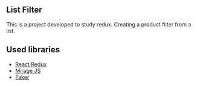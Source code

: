 ## List Filter

This is a project developed to study redux. Creating a product filter from a list.

## Used libraries

- [React Redux](https://react-redux.js.org/)
- [Mirage JS](https://miragejs.com/)
- [Faker](https://fakerjs.dev/)
